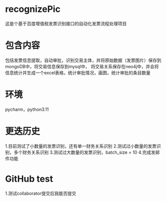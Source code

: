 # recognizePic
这是个基于百度增值税发票识别接口的自动化发票流程处理项目
# 包含内容
包括发票信息提取，自动审批，识别交易主体，并将原始数据（发票图片）保存到mongoDB中，将交易信息保存到mysql中，
将交易关系保存在neo4j中，并会将信息统计并生成一个excel表格，统计审批情况，画图，统计审批的条目数量
# 环境
pycharm，python3.11
# 更迭历史
1.目前测试了小数量的发票识别，还有单一财务关系识别
2.测试过小数量的发票识别，多个财务关系识别
3.测试过大数量的发票识别，batch_size = 10
4.完成发邮件功能
# GitHub test
1.测试collaborator提交后我能否提交